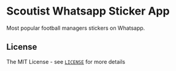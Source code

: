 # Scoutist Whatsapp Sticker App
Most popular football managers stickers on Whatsapp.

## License
The MIT License - see [`LICENSE`](LICENSE) for more details
